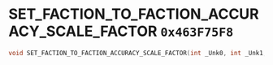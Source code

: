 # SET_FACTION_TO_FACTION_ACCURACY_SCALE_FACTOR `0x463F75F8`

```cpp
void SET_FACTION_TO_FACTION_ACCURACY_SCALE_FACTOR(int _Unk0, int _Unk1, int _Unk2);
```